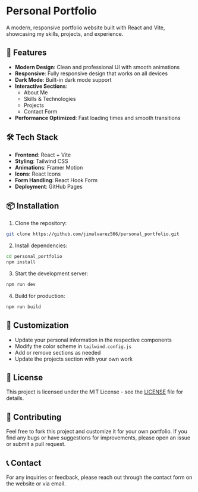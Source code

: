 # Personal Portfolio

A modern, responsive portfolio website built with React and Vite, showcasing my skills, projects, and experience.

## 🚀 Features

- **Modern Design**: Clean and professional UI with smooth animations
- **Responsive**: Fully responsive design that works on all devices
- **Dark Mode**: Built-in dark mode support
- **Interactive Sections**: 
  - About Me
  - Skills & Technologies
  - Projects
  - Contact Form
- **Performance Optimized**: Fast loading times and smooth transitions

## 🛠️ Tech Stack

- **Frontend**: React + Vite
- **Styling**: Tailwind CSS
- **Animations**: Framer Motion
- **Icons**: React Icons
- **Form Handling**: React Hook Form
- **Deployment**: GitHub Pages

## 📦 Installation

1. Clone the repository:
```bash
git clone https://github.com/jimalvarez566/personal_portfolio.git
```

2. Install dependencies:
```bash
cd personal_portfolio
npm install
```

3. Start the development server:
```bash
npm run dev
```

4. Build for production:
```bash
npm run build
```

## 🎨 Customization

- Update your personal information in the respective components
- Modify the color scheme in `tailwind.config.js`
- Add or remove sections as needed
- Update the projects section with your own work

## 📝 License

This project is licensed under the MIT License - see the [LICENSE](LICENSE) file for details.

## 🤝 Contributing

Feel free to fork this project and customize it for your own portfolio. If you find any bugs or have suggestions for improvements, please open an issue or submit a pull request.

## 📞 Contact

For any inquiries or feedback, please reach out through the contact form on the website or via email.
